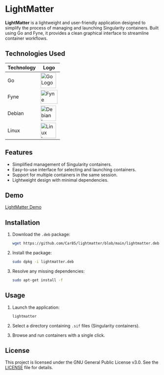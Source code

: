# LightMatter

**LightMatter** is a lightweight and user-friendly application designed to simplify the process of managing and launching Singularity containers. Built using Go and Fyne, it provides a clean graphical interface to streamline container workflows.

## Technologies Used

| Technology | Logo |
|------------|------|
| Go         | <img src="https://cdn-images-1.medium.com/max/410/1*lgZkB5FIZEqR6v-h_ZpCNw.png" alt="Go Logo" width="50" /> |
| Fyne       | <img src="http://apps.fyne.io/assets/images/Fyne-Logo-Dark-p-800.png" alt="Fyne Logo" width="55" height="45" /> |
| Debian     | <img src="https://www.debian.org/logos/openlogo-nd.svg" alt="Debian Logo" width="50" /> |
| Linux      | <img src="https://upload.wikimedia.org/wikipedia/commons/a/af/Tux.png" alt="Linux Logo" width="50" /> |


## Features

- Simplified management of Singularity containers.
- Easy-to-use interface for selecting and launching containers.
- Support for multiple containers in the same session.
- Lightweight design with minimal dependencies.

## Demo

[LightMatter Demo](https://github.com/user-attachments/assets/b75f77cf-a6e7-4c41-ad2f-4510c6f042e6)


## Installation

1. Download the `.deb` package:
   ```bash
   wget https://github.com/Car85/lightmatter/blob/main/lightmatter.deb

   ```

2. Install the package:
   ```bash
   sudo dpkg -i lightmatter.deb
   ```

3. Resolve any missing dependencies:
   ```bash
   sudo apt-get install -f
   ```

## Usage

1. Launch the application:
   ```bash
   lightmatter
   ```

2. Select a directory containing `.sif` files (Singularity containers).
3. Browse and run containers with a single click.

## License

This project is licensed under the GNU General Public License v3.0. See the [LICENSE](LICENSE) file for details.

